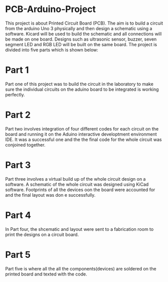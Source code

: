 # PCB-Arduino-Project
This project is about Printed Circuit Board (PCB). The aim is to build a circuit from the arduino Uno 3 physically and then design a schematic using a software. Kicard will be used to build the schematic and all connections will be made on one board. Designs such as ultrasonic sensor, buzzer, seven segment LED and RGB LED will be built on the same board. The project is divided into five parts which is shown below:
# Part 1
Part one of this project was to build the circuit in the laboratory to make sure the individual circuits on the aduino board to be integrated is working perfectly.
# Part 2
Part two involves integration of four different codes for each circuit on the  board and running it on the Aduino  interactive developtment environment IDE. It was a successful one and the the final code for the whole circuit was conjoined together. 
# Part 3
Part three involves a virtual build up of the whole circuit design on a software. A schematic of the whole circuit was designed using KiCad software. Footprints of all the devices oon the board were accounted for and the final layout was don e successfully.
# Part 4
In Part four, the shcematic and layout were sent to a fabrication room to print the designs on a circuit board.
# Part 5
Part five is where all the all the components(devices) are soldered on the printed board and texted with the code. 
